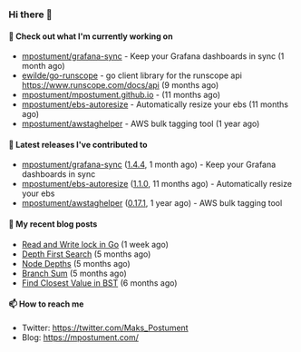 ### Hi there 👋

#### 👷 Check out what I'm currently working on

- [mpostument/grafana-sync](https://github.com/mpostument/grafana-sync) - Keep your Grafana dashboards in sync (1 month ago)
- [ewilde/go-runscope](https://github.com/ewilde/go-runscope) - go client library for the runscope  api https://www.runscope.com/docs/api (9 months ago)
- [mpostument/mpostument.github.io](https://github.com/mpostument/mpostument.github.io) -  (11 months ago)
- [mpostument/ebs-autoresize](https://github.com/mpostument/ebs-autoresize) - Automatically resize your ebs (11 months ago)
- [mpostument/awstaghelper](https://github.com/mpostument/awstaghelper) - AWS bulk tagging tool (1 year ago)

#### 🔭 Latest releases I've contributed to

- [mpostument/grafana-sync](https://github.com/mpostument/grafana-sync) ([1.4.4](https://github.com/mpostument/grafana-sync/releases/tag/1.4.4), 1 month ago) - Keep your Grafana dashboards in sync
- [mpostument/ebs-autoresize](https://github.com/mpostument/ebs-autoresize) ([1.1.0](https://github.com/mpostument/ebs-autoresize/releases/tag/1.1.0), 11 months ago) - Automatically resize your ebs
- [mpostument/awstaghelper](https://github.com/mpostument/awstaghelper) ([0.17.1](https://github.com/mpostument/awstaghelper/releases/tag/0.17.1), 1 year ago) - AWS bulk tagging tool

#### 📜 My recent blog posts

- [Read and Write lock in Go](https://mpostument.com/2022/01/31/rwlock/) (1 week ago)
- [Depth First Search](https://mpostument.com/2021/09/06/depth-first-search/) (5 months ago)
- [Node Depths](https://mpostument.com/2021/08/26/node-depths/) (5 months ago)
- [Branch Sum](https://mpostument.com/2021/08/23/branch-sum/) (5 months ago)
- [Find Closest Value in BST](https://mpostument.com/2021/08/10/find-closest-value-in-bst/) (6 months ago)

#### 📫 How to reach me

- Twitter: https://twitter.com/Maks_Postument
- Blog: https://mpostument.com/
